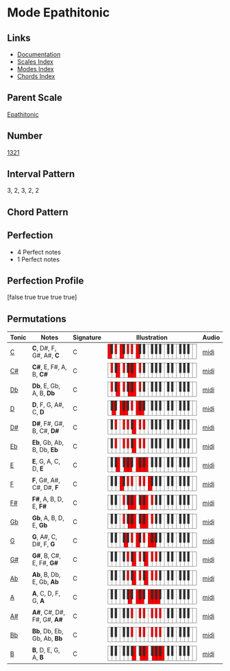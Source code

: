 # Mode Epathitonic

## Links

- [Documentation](index.md)
- [Scales Index](Scales.md)
- [Modes Index](Modes.md)
- [Chords Index](Chords.md)

## Parent Scale

[Epathitonic](ScaleEpathitonic.md)

## Number

[1321](https://ianring.com/musictheory/scales/1321)

## Interval Pattern

3, 2, 3, 2, 2

## Chord Pattern



## Perfection

- 4 Perfect notes
- 1 Perfect notes

## Perfection Profile

[false true true true true]

## Permutations

| Tonic | Notes | Signature | Illustration | Audio |
|-------|-------|-----------|--------------|-------|
| [C](ModeCNaturalEpathitonic.md) | **C**, D#, F, G#, A#, **C** | C | ![CNaturalEpathitonic](ModeCNaturalEpathitonic.png) | [midi](https://github.com/edipermadi/music/blob/main/docs/ModeCNaturalEpathitonic.mid?raw=true) |
| [C#](ModeCSharpEpathitonic.md) | **C#**, E, F#, A, B, **C#** | C | ![CSharpEpathitonic](ModeCSharpEpathitonic.png) | [midi](https://github.com/edipermadi/music/blob/main/docs/ModeCSharpEpathitonic.mid?raw=true) |
| [Db](ModeDFlatEpathitonic.md) | **Db**, E, Gb, A, B, **Db** | C | ![DFlatEpathitonic](ModeDFlatEpathitonic.png) | [midi](https://github.com/edipermadi/music/blob/main/docs/ModeDFlatEpathitonic.mid?raw=true) |
| [D](ModeDNaturalEpathitonic.md) | **D**, F, G, A#, C, **D** | C | ![DNaturalEpathitonic](ModeDNaturalEpathitonic.png) | [midi](https://github.com/edipermadi/music/blob/main/docs/ModeDNaturalEpathitonic.mid?raw=true) |
| [D#](ModeDSharpEpathitonic.md) | **D#**, F#, G#, B, C#, **D#** | C | ![DSharpEpathitonic](ModeDSharpEpathitonic.png) | [midi](https://github.com/edipermadi/music/blob/main/docs/ModeDSharpEpathitonic.mid?raw=true) |
| [Eb](ModeEFlatEpathitonic.md) | **Eb**, Gb, Ab, B, Db, **Eb** | C | ![EFlatEpathitonic](ModeEFlatEpathitonic.png) | [midi](https://github.com/edipermadi/music/blob/main/docs/ModeEFlatEpathitonic.mid?raw=true) |
| [E](ModeENaturalEpathitonic.md) | **E**, G, A, C, D, **E** | C | ![ENaturalEpathitonic](ModeENaturalEpathitonic.png) | [midi](https://github.com/edipermadi/music/blob/main/docs/ModeENaturalEpathitonic.mid?raw=true) |
| [F](ModeFNaturalEpathitonic.md) | **F**, G#, A#, C#, D#, **F** | C | ![FNaturalEpathitonic](ModeFNaturalEpathitonic.png) | [midi](https://github.com/edipermadi/music/blob/main/docs/ModeFNaturalEpathitonic.mid?raw=true) |
| [F#](ModeFSharpEpathitonic.md) | **F#**, A, B, D, E, **F#** | C | ![FSharpEpathitonic](ModeFSharpEpathitonic.png) | [midi](https://github.com/edipermadi/music/blob/main/docs/ModeFSharpEpathitonic.mid?raw=true) |
| [Gb](ModeGFlatEpathitonic.md) | **Gb**, A, B, D, E, **Gb** | C | ![GFlatEpathitonic](ModeGFlatEpathitonic.png) | [midi](https://github.com/edipermadi/music/blob/main/docs/ModeGFlatEpathitonic.mid?raw=true) |
| [G](ModeGNaturalEpathitonic.md) | **G**, A#, C, D#, F, **G** | C | ![GNaturalEpathitonic](ModeGNaturalEpathitonic.png) | [midi](https://github.com/edipermadi/music/blob/main/docs/ModeGNaturalEpathitonic.mid?raw=true) |
| [G#](ModeGSharpEpathitonic.md) | **G#**, B, C#, E, F#, **G#** | C | ![GSharpEpathitonic](ModeGSharpEpathitonic.png) | [midi](https://github.com/edipermadi/music/blob/main/docs/ModeGSharpEpathitonic.mid?raw=true) |
| [Ab](ModeAFlatEpathitonic.md) | **Ab**, B, Db, E, Gb, **Ab** | C | ![AFlatEpathitonic](ModeAFlatEpathitonic.png) | [midi](https://github.com/edipermadi/music/blob/main/docs/ModeAFlatEpathitonic.mid?raw=true) |
| [A](ModeANaturalEpathitonic.md) | **A**, C, D, F, G, **A** | C | ![ANaturalEpathitonic](ModeANaturalEpathitonic.png) | [midi](https://github.com/edipermadi/music/blob/main/docs/ModeANaturalEpathitonic.mid?raw=true) |
| [A#](ModeASharpEpathitonic.md) | **A#**, C#, D#, F#, G#, **A#** | C | ![ASharpEpathitonic](ModeASharpEpathitonic.png) | [midi](https://github.com/edipermadi/music/blob/main/docs/ModeASharpEpathitonic.mid?raw=true) |
| [Bb](ModeBFlatEpathitonic.md) | **Bb**, Db, Eb, Gb, Ab, **Bb** | C | ![BFlatEpathitonic](ModeBFlatEpathitonic.png) | [midi](https://github.com/edipermadi/music/blob/main/docs/ModeBFlatEpathitonic.mid?raw=true) |
| [B](ModeBNaturalEpathitonic.md) | **B**, D, E, G, A, **B** | C | ![BNaturalEpathitonic](ModeBNaturalEpathitonic.png) | [midi](https://github.com/edipermadi/music/blob/main/docs/ModeBNaturalEpathitonic.mid?raw=true) |
